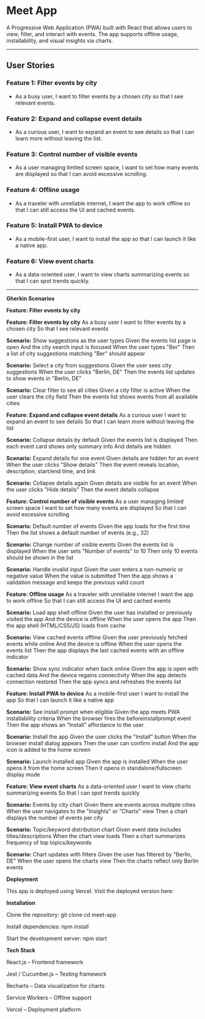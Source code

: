 # Meet App

A Progressive Web Application (PWA) built with React that allows users to view, filter, and interact with events. The app supports offline usage, installability, and visual insights via charts.  

---

## User Stories

### Feature 1: Filter events by city  
- As a busy user, I want to filter events by a chosen city so that I see relevant events.  

### Feature 2: Expand and collapse event details  
- As a curious user, I want to expand an event to see details so that I can learn more without leaving the list.  

### Feature 3: Control number of visible events  
- As a user managing limited screen space, I want to set how many events are displayed so that I can avoid excessive scrolling.  

### Feature 4: Offline usage  
- As a traveler with unreliable internet, I want the app to work offline so that I can still access the UI and cached events.  

### Feature 5: Install PWA to device  
- As a mobile-first user, I want to install the app so that I can launch it like a native app.  

### Feature 6: View event charts  
- As a data-oriented user, I want to view charts summarizing events so that I can spot trends quickly.  

---

**Gherkin Scenarios**

**Feature: Filter events by city**

**Feature: Filter events by city**
  As a busy user
  I want to filter events by a chosen city
  So that I see relevant events

  **Scenario:** Show suggestions as the user types
    Given the events list page is open
    And the city search input is focused
    When the user types "Ber"
    Then a list of city suggestions matching "Ber" should appear

  **Scenario:** Select a city from suggestions
    Given the user sees city suggestions
    When the user clicks "Berlin, DE"
    Then the events list updates to show events in "Berlin, DE"

  **Scenario:** Clear filter to see all cities
    Given a city filter is active
    When the user clears the city field
    Then the events list shows events from all available cities



**Feature: Expand and collapse event details**
  As a curious user
  I want to expand an event to see details
  So that I can learn more without leaving the list

  **Scenario:** Collapse details by default
    Given the events list is displayed
    Then each event card shows only summary info
    And details are hidden

  **Scenario:** Expand details for one event
    Given details are hidden for an event
    When the user clicks "Show details"
    Then the event reveals location, description, start/end time, and link

  **Scenario:** Collapse details again
    Given details are visible for an event
    When the user clicks "Hide details"
    Then the event details collapse



**Feature: Control number of visible events**
  As a user managing limited screen space
  I want to set how many events are displayed
  So that I can avoid excessive scrolling

  **Scenario:** Default number of events
    Given the app loads for the first time
    Then the list shows a default number of events (e.g., 32)

  **Scenario:** Change number of visible events
    Given the events list is displayed
    When the user sets "Number of events" to 10
    Then only 10 events should be shown in the list

  **Scenario:** Handle invalid input
    Given the user enters a non-numeric or negative value
    When the value is submitted
    Then the app shows a validation message and keeps the previous valid count



**Feature: Offline usage**
  As a traveler with unreliable internet
  I want the app to work offline
  So that I can still access the UI and cached events

  **Scenario:** Load app shell offline
    Given the user has installed or previously visited the app
    And the device is offline
    When the user opens the app
    Then the app shell (HTML/CSS/JS) loads from cache

  **Scenario:** View cached events offline
    Given the user previously fetched events while online
    And the device is offline
    When the user opens the events list
    Then the app displays the last cached events with an offline indicator

  **Scenario:** Show sync indicator when back online
    Given the app is open with cached data
    And the device regains connectivity
    When the app detects connection restored
    Then the app syncs and refreshes the events list

**Feature: Install PWA to device**
  As a mobile-first user
  I want to install the app
  So that I can launch it like a native app

  **Scenario:** See install prompt when eligible
    Given the app meets PWA installability criteria
    When the browser fires the beforeinstallprompt event
    Then the app shows an "Install" affordance to the user

  **Scenario:** Install the app
    Given the user clicks the "Install" button
    When the browser install dialog appears
    Then the user can confirm install
    And the app icon is added to the home screen

  **Scenario:** Launch installed app
    Given the app is installed
    When the user opens it from the home screen
    Then it opens in standalone/fullscreen display mode

**Feature: View event charts**
  As a data-oriented user
  I want to view charts summarizing events
  So that I can spot trends quickly

  **Scenario:** Events by city chart
    Given there are events across multiple cities
    When the user navigates to the "Insights" or "Charts" view
    Then a chart displays the number of events per city

  **Scenario:** Topic/keyword distribution chart
    Given event data includes titles/descriptions
    When the chart view loads
    Then a chart summarizes frequency of top topics/keywords

  **Scenario:** Chart updates with filters
    Given the user has filtered by "Berlin, DE"
    When the user opens the charts view
    Then the charts reflect only Berlin events

**Deployment**

This app is deployed using Vercel.
Visit the deployed version here:

**Installation**

Clone the repository:
git clone 
cd meet-app

Install dependencies:
npm install

Start the development server:
npm start

**Tech Stack**

React.js – Frontend framework

Jest / Cucumber.js – Testing framework

Recharts – Data visualization for charts

Service Workers – Offline support

Vercel – Deployment platform
